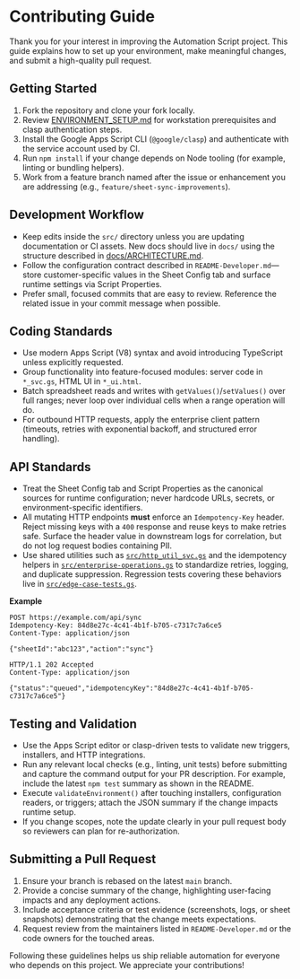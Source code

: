 # Contributing Guide

Thank you for your interest in improving the Automation Script project. This
guide explains how to set up your environment, make meaningful changes, and
submit a high-quality pull request.

## Getting Started

1. Fork the repository and clone your fork locally.
2. Review [ENVIRONMENT_SETUP.md](./ENVIRONMENT_SETUP.md) for workstation
   prerequisites and clasp authentication steps.
3. Install the Google Apps Script CLI (`@google/clasp`) and authenticate with
   the service account used by CI.
4. Run `npm install` if your change depends on Node tooling (for example,
   linting or bundling helpers).
5. Work from a feature branch named after the issue or enhancement you are
   addressing (e.g., `feature/sheet-sync-improvements`).

## Development Workflow

- Keep edits inside the `src/` directory unless you are updating documentation
  or CI assets. New docs should live in `docs/` using the structure described in
  [docs/ARCHITECTURE.md](./docs/ARCHITECTURE.md).
- Follow the configuration contract described in `README-Developer.md`—store
  customer-specific values in the Sheet Config tab and surface runtime settings
  via Script Properties.
- Prefer small, focused commits that are easy to review. Reference the related
  issue in your commit message when possible.

## Coding Standards

- Use modern Apps Script (V8) syntax and avoid introducing TypeScript unless
  explicitly requested.
- Group functionality into feature-focused modules: server code in `*_svc.gs`,
  HTML UI in `*_ui.html`.
- Batch spreadsheet reads and writes with `getValues()`/`setValues()` over full
  ranges; never loop over individual cells when a range operation will do.
- For outbound HTTP requests, apply the enterprise client pattern (timeouts,
  retries with exponential backoff, and structured error handling).

## API Standards

- Treat the Sheet Config tab and Script Properties as the canonical sources for
  runtime configuration; never hardcode URLs, secrets, or environment-specific
  identifiers.
- All mutating HTTP endpoints **must** enforce an `Idempotency-Key` header.
  Reject missing keys with a `400` response and reuse keys to make retries
  safe. Surface the header value in downstream logs for correlation, but do not
  log request bodies containing PII.
- Use shared utilities such as [`src/http_util_svc.gs`](src/http_util_svc.gs)
  and the idempotency helpers in [`src/enterprise-operations.gs`](src/enterprise-operations.gs)
  to standardize retries, logging, and duplicate suppression. Regression tests
  covering these behaviors live in [`src/edge-case-tests.gs`](src/edge-case-tests.gs).

**Example**

```
POST https://example.com/api/sync
Idempotency-Key: 84d8e27c-4c41-4b1f-b705-c7317c7a6ce5
Content-Type: application/json

{"sheetId":"abc123","action":"sync"}
```

```
HTTP/1.1 202 Accepted
Content-Type: application/json

{"status":"queued","idempotencyKey":"84d8e27c-4c41-4b1f-b705-c7317c7a6ce5"}
```

## Testing and Validation

- Use the Apps Script editor or clasp-driven tests to validate new triggers,
  installers, and HTTP integrations.
- Run any relevant local checks (e.g., linting, unit tests) before submitting
  and capture the command output for your PR description. For example, include
  the latest `npm test` summary as shown in the README.
- Execute `validateEnvironment()` after touching installers, configuration
  readers, or triggers; attach the JSON summary if the change impacts runtime
  setup.
- If you change scopes, note the update clearly in your pull request body so
  reviewers can plan for re-authorization.

## Submitting a Pull Request

1. Ensure your branch is rebased on the latest `main` branch.
2. Provide a concise summary of the change, highlighting user-facing impacts
   and any deployment actions.
3. Include acceptance criteria or test evidence (screenshots, logs, or sheet
   snapshots) demonstrating that the change meets expectations.
4. Request review from the maintainers listed in `README-Developer.md` or the
   code owners for the touched areas.

Following these guidelines helps us ship reliable automation for everyone who
depends on this project. We appreciate your contributions!
